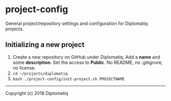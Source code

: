 # project-config

General project/repository settings and configuration for Diplomatiq projects.

## Initializing a new project

1. Create a new repository on GitHub under Diplomatiq. Add a **name** and some **description**. Set the access to **Public**. No README, no .gitignore, no license.
2. `cd ~/projects/diplomatiq`
3. `bash ./project-config/init-project.sh PROJECTNAME`

---

Copyright (c) 2018 Diplomatiq
